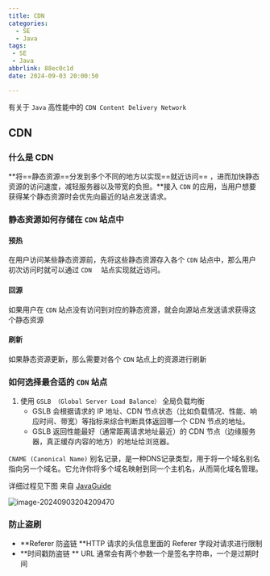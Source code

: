 ```yaml
---
title: CDN
categories:
  - SE
  - Java
tags:
 - SE
 - Java
abbrlink: 88ec0c1d
date: 2024-09-03 20:00:50

---
```


有关于 `Java` 高性能中的 `CDN Content Delivery Network` 

<!--more-->

## CDN

### 什么是 CDN

**将==静态资源==分发到多个不同的地方以实现==就近访问== ，进而加快静态资源的访问速度，减轻服务器以及带宽的负担。**接入 `CDN` 的应用，当用户想要获得某个静态资源时会优先向最近的站点发送请求。

### 静态资源如何存储在 `CDN` 站点中

#### 预热

在用户访问某些静态资源前，先将这些静态资源存入各个 `CDN` 站点中，那么用户初次访问时就可以通过 `CDN  ` 站点实现就近访问。

#### 回源

如果用户在 `CDN` 站点没有访问到对应的静态资源，就会向源站点发送请求获得这个静态资源

#### 刷新

如果静态资源更新，那么需要对各个 `CDN` 站点上的资源进行刷新

### 如何选择最合适的 `CDN` 站点

1. 使用 `GSLB （Global Server Load Balance）` 全局负载均衡
   - GSLB 会根据请求的 IP 地址、CDN 节点状态（比如负载情况、性能、响应时间、带宽）等指标来综合判断具体返回哪一个 CDN 节点的地址。
   - GSLB 返回性能最好（通常距离请求地址最近）的 CDN 节点（边缘服务器，真正缓存内容的地方）的地址给浏览器。

`CNAME (Canonical Name)` 别名记录，是一种DNS记录类型，用于将一个域名别名指向另一个域名。它允许你将多个域名映射到同一个主机名，从而简化域名管理。

详细过程见下图 来自 [JavaGuide](https://javaguide.cn/high-performance/cdn.html#%E5%A6%82%E4%BD%95%E6%89%BE%E5%88%B0%E6%9C%80%E5%90%88%E9%80%82%E7%9A%84-cdn-%E8%8A%82%E7%82%B9)

![image-20240903204209470](https://wcx0206.oss-cn-nanjing.aliyuncs.com/image-20240903204209470.png)

### 防止盗刷

- **Referer 防盗链 **HTTP 请求的头信息里面的 Referer 字段对请求进行限制
- **时间戳防盗链 ** URL 通常会有两个参数一个是签名字符串，一个是过期时间
